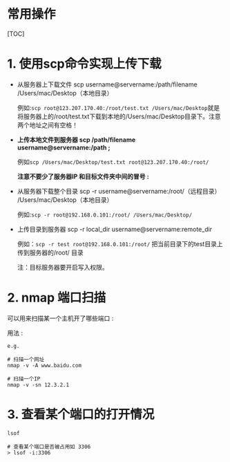 # 常用操作

[TOC]

# 1. 使用scp命令实现上传下载



- 从服务器上下载文件 scp username@servername:/path/filename /Users/mac/Desktop（本地目录）

  例如:`scp root@123.207.170.40:/root/test.txt /Users/mac/Desktop`就是将服务器上的/root/test.txt下载到本地的/Users/mac/Desktop目录下。注意两个地址之间有空格！





- **上传本地文件到服务器 scp /path/filename username@servername:/path ;**

  例如`scp /Users/mac/Desktop/test.txt root@123.207.170.40:/root/`

  **注意不要少了服务器IP 和目标文件夹中间的冒号 :**



- 从服务器下载整个目录 scp -r username@servername:/root/（远程目录） /Users/mac/Desktop（本地目录）

  例如:`scp -r root@192.168.0.101:/root/ /Users/mac/Desktop/`





- 上传目录到服务器 scp -r local_dir username@servername:remote_dir

  例如：`scp -r test root@192.168.0.101:/root/` 把当前目录下的test目录上传到服务器的/root/ 目录

  注：目标服务器要开启写入权限。





# 2. nmap 端口扫描

可以用来扫描某一个主机开了哪些端口 : 

用法 : 

~~~shell
e.g. 

# 扫描一个网址
nmap -v -A www.baidu.com

# 扫描一个IP
nmap -v -sn 12.3.2.1
~~~





# 3. 查看某个端口的打开情况

`lsof`

~~~shell
# 查看某个端口是否被占用如 3306
> lsof -i:3306

~~~





















